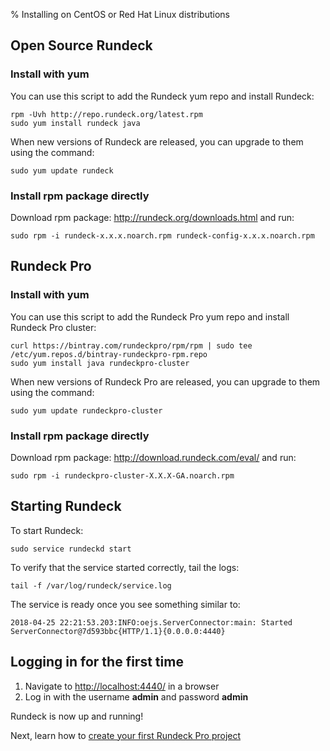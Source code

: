 % Installing on CentOS or Red Hat Linux distributions

## Open Source Rundeck

### Install with yum

You can use this script to add the Rundeck yum repo and install Rundeck:

~~~~~~~~~~~~~~~~~~~~~~~~~~~~~~~~~~~~~~~~~~~~~~~~~ {.bash}
rpm -Uvh http://repo.rundeck.org/latest.rpm
sudo yum install rundeck java
~~~~~~~~~~~~~~~~~~~~~~~~~~~~~~~~~~~~~~~~~~~~~~~~~

When new versions of Rundeck are released, you can upgrade to them using the command:

~~~~~~~~~~~~~~~~~~~~~~~~~~~~~~~~~~~~~~~~~~~~~~~~~ {.bash}
sudo yum update rundeck
~~~~~~~~~~~~~~~~~~~~~~~~~~~~~~~~~~~~~~~~~~~~~~~~~

### Install rpm package directly

Download rpm package: http://rundeck.org/downloads.html and run:

~~~~~~~~~~~~~~~~~~~~~~~~~~~~~~~~~~~~~~~~~~~~~~~~~ {.bash}
sudo rpm -i rundeck-x.x.x.noarch.rpm rundeck-config-x.x.x.noarch.rpm
~~~~~~~~~~~~~~~~~~~~~~~~~~~~~~~~~~~~~~~~~~~~~~~~~

## Rundeck Pro

### Install with yum 

You can use this script to add the Rundeck Pro yum repo and install Rundeck Pro cluster:

~~~~~~~~~~~~~~~~~~~~~~~~~~~~~~~~~~~~~~~~~~~~~~~~~ {.bash}
curl https://bintray.com/rundeckpro/rpm/rpm | sudo tee /etc/yum.repos.d/bintray-rundeckpro-rpm.repo
sudo yum install java rundeckpro-cluster
~~~~~~~~~~~~~~~~~~~~~~~~~~~~~~~~~~~~~~~~~~~~~~~~~

When new versions of Rundeck Pro are released, you can upgrade to them using the command:

~~~~~~~~~~~~~~~~~~~~~~~~~~~~~~~~~~~~~~~~~~~~~~~~~ {.bash}
sudo yum update rundeckpro-cluster
~~~~~~~~~~~~~~~~~~~~~~~~~~~~~~~~~~~~~~~~~~~~~~~~~

### Install rpm package directly

Download rpm package: http://download.rundeck.com/eval/ and run:

~~~~~~~~~~~~~~~~~~~~~~~~~~~~~~~~~~~~~~~~~~~~~~~~~ {.bash}
sudo rpm -i rundeckpro-cluster-X.X.X-GA.noarch.rpm
~~~~~~~~~~~~~~~~~~~~~~~~~~~~~~~~~~~~~~~~~~~~~~~~~

## Starting Rundeck

To start Rundeck:

~~~~~~~~~~~~~~~~~~~~~~~~~~~~~~~~~~~~~~~~~~~~~~~~~ {.bash}
sudo service rundeckd start
~~~~~~~~~~~~~~~~~~~~~~~~~~~~~~~~~~~~~~~~~~~~~~~~~

To verify that the service started correctly, tail the logs:

~~~~~~~~~~~~~~~~~~~~~~~~~~~~~~~~~~~~~~~~~~~~~~~~~ {.bash}
tail -f /var/log/rundeck/service.log
~~~~~~~~~~~~~~~~~~~~~~~~~~~~~~~~~~~~~~~~~~~~~~~~~

The service is ready once you see something similar to:

~~~~~~~~~~~~~~~~~~~~~~~~~~~~~~~~~~~~~~~~~~~~~~~~~ {.bash}
2018-04-25 22:21:53.203:INFO:oejs.ServerConnector:main: Started ServerConnector@7d593bbc{HTTP/1.1}{0.0.0.0:4440}
~~~~~~~~~~~~~~~~~~~~~~~~~~~~~~~~~~~~~~~~~~~~~~~~~

## Logging in for the first time

1. Navigate to [http://localhost:4440/](http://localhost:4440/user/login) in a browser
1. Log in with the username **admin** and password **admin**

Rundeck is now up and running!

Next, learn how to [create your first Rundeck Pro project](../../../manual/getting-started.html#project-setup)
